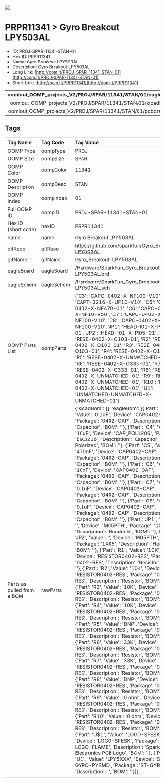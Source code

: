 


  
![][im]
# PRPR11341 > Gyro Breakout LPY503AL

- ID: PROJ-SPAR-11341-STAN-01
- Hex ID: PRPR11341
- Name: Gyro Breakout LPY503AL
- Description: Gyro Breakout LPY503AL
- Long Link: [http://oom.lt/PROJ-SPAR-11341-STAN-01](http://oom.lt/PROJ-SPAR-11341-STAN-01)
- Short Link: [http://oom.lt/PRPR11341](http://oom.lt/PRPR11341)
  

|oomlout_OOMP_projects_V2/PROJ/SPAR/11341/STAN/01/eagleImage.png|oomlout_OOMP_projects_V2/PROJ/SPAR/11341/STAN/01/eagleSchemImage.png|oomlout_OOMP_projects_V2/PROJ/SPAR/11341/STAN/01/kicadPcb3dFront.png|oomlout_OOMP_projects_V2/PROJ/SPAR/11341/STAN/01/kicadPcb3dBack.png|
| :---: | :---: | :---: | :---: |
|oomlout_OOMP_projects_V2/PROJ/SPAR/11341/STAN/01/kicadPcb3d.png|oomlout_OOMP_projects_V2/PROJ/SPAR/11341/STAN/01/bomBack.png|oomlout_OOMP_projects_V2/PROJ/SPAR/11341/STAN/01/bomFront.png|oomlout_OOMP_projects_V2/PROJ/SPAR/11341/STAN/01/pcbdraw.svg|
|oomlout_OOMP_projects_V2/PROJ/SPAR/11341/STAN/01/pcbdrawBack.svg||||

## Tags
  

|Tag Name|Tag Code|Tag Value|
| :--- | :--- | :--- |
|OOMP Type|oompType|PROJ|
|OOMP Size|oompSize|SPAR|
|OOMP Color|oompColor|11341|
|OOMP Description|oompDesc|STAN|
|OOMP Index|oompIndex|01|
|Full OOMP ID|oompID|PROJ-SPAR-11341-STAN-01|
|Hex ID (short code)|hexID|PRPR11341|
|name|name|Gyro Breakout LPY503AL|
|gitRepo|gitRepo|https://github.com/sparkfun/Gyro_Breakout-LPY503AL|
|gitName|gitName|Gyro_Breakout-LPY503AL|
|eagleBoard|eagleBoard|/Hardware/SparkFun_Gyro_Breakout-LPY503AL.brd|
|eagleSchem|eagleSchem|/Hardware/SparkFun_Gyro_Breakout-LPY503AL.sch|
|OOMP Parts List|oompParts|{'C3': 'CAPC-0402-X-NF100-V10', 'C4': 'CAPT-3216-X-UF10-V10', 'C5': 'CAPC-0402-X-NF470-01', 'C6': 'CAPC-0402-X-NF10-V50', 'C7': 'CAPC-0402-X-NF100-V10', 'C8': 'CAPC-0402-X-NF100-V10', 'JP1': 'HEAD-I01-X-PI05-01', 'JP2': 'HEAD-I01-X-PI05-01', 'R1': 'RESE-0402-X-O103-01', 'R2': 'RESE-0402-X-O103-01', 'R3': 'RESE-0402-X-O103-01', 'R4': 'RESE-0402-X-O103-01', 'R5': 'RESE-0402-X-UNMATCHED-01', 'R6': 'RESE-0402-X-O333-01', 'R7': 'RESE-0402-X-O333-01', 'R8': 'RESE-0402-X-UNMATCHED-01', 'R9': 'RESE-0402-X-UNMATCHED-01', 'R10': 'RESE-0402-X-UNMATCHED-01', 'U1': 'UNMATCHED-UNMATCHED-X-UNMATCHED-01'}|
|Parts as pulled from a BOM|rawParts|{'kicadBom': [], 'eagleBom': [{'Part': 'C3', 'Value': '0.1uF', 'Device': 'CAP0402-CAP', 'Package': '0402-CAP', 'Description': 'Capacitor', 'BOM': ''}, {'Part': 'C4', 'Value': '10uF', 'Device': 'CAP_POL1206', 'Package': 'EIA3216', 'Description': 'Capacitor Polarized', 'BOM': ''}, {'Part': 'C5', 'Value': '470nF', 'Device': 'CAP0402-CAP', 'Package': '0402-CAP', 'Description': 'Capacitor', 'BOM': ''}, {'Part': 'C6', 'Value': '10nF', 'Device': 'CAP0402-CAP', 'Package': '0402-CAP', 'Description': 'Capacitor', 'BOM': ''}, {'Part': 'C7', 'Value': '0.1uF', 'Device': 'CAP0402-CAP', 'Package': '0402-CAP', 'Description': 'Capacitor', 'BOM': ''}, {'Part': 'C8', 'Value': '0.1uF', 'Device': 'CAP0402-CAP', 'Package': '0402-CAP', 'Description': 'Capacitor', 'BOM': ''}, {'Part': 'JP1', 'Value': '', 'Device': 'M05PTH', 'Package': '1X05', 'Description': 'Header 5', 'BOM': ''}, {'Part': 'JP2', 'Value': '', 'Device': 'M05PTH', 'Package': '1X05', 'Description': 'Header 5', 'BOM': ''}, {'Part': 'R1', 'Value': '10K', 'Device': 'RESISTOR0402-RES', 'Package': '0402-RES', 'Description': 'Resistor', 'BOM': ''}, {'Part': 'R2', 'Value': '10K', 'Device': 'RESISTOR0402-RES', 'Package': '0402-RES', 'Description': 'Resistor', 'BOM': ''}, {'Part': 'R3', 'Value': '10K', 'Device': 'RESISTOR0402-RES', 'Package': '0402-RES', 'Description': 'Resistor', 'BOM': ''}, {'Part': 'R4', 'Value': '10K', 'Device': 'RESISTOR0402-RES', 'Package': '0402-RES', 'Description': 'Resistor', 'BOM': ''}, {'Part': 'R5', 'Value': 'DNP', 'Device': 'RESISTOR0402-RES', 'Package': '0402-RES', 'Description': 'Resistor', 'BOM': ''}, {'Part': 'R6', 'Value': '33K', 'Device': 'RESISTOR0402-RES', 'Package': '0402-RES', 'Description': 'Resistor', 'BOM': ''}, {'Part': 'R7', 'Value': '33K', 'Device': 'RESISTOR0402-RES', 'Package': '0402-RES', 'Description': 'Resistor', 'BOM': ''}, {'Part': 'R8', 'Value': 'DNP', 'Device': 'RESISTOR0402-RES', 'Package': '0402-RES', 'Description': 'Resistor', 'BOM': ''}, {'Part': 'R9', 'Value': '0 ohm', 'Device': 'RESISTOR0402-RES', 'Package': '0402-RES', 'Description': 'Resistor', 'BOM': ''}, {'Part': 'R10', 'Value': '0 ohm', 'Device': 'RESISTOR0402-RES', 'Package': '0402-RES', 'Description': 'Resistor', 'BOM': ''}, {'Part': 'U$1', 'Value': 'LOGO-SFESK', 'Device': 'LOGO-SFESK', 'Package': 'SFE-LOGO-FLAME', 'Description': 'Spark Fun Electronics PCB Logo', 'BOM': ''}, {'Part': 'U1', 'Value': 'LPY5XXX', 'Device': 'ST-GYRO-PYSMD', 'Package': 'ST-GYRO', 'Description': '', 'BOM': ''}]}|
||||



[im]: PROJ/SPAR/11341/STAN/01/kicadPcb3d_450.png
